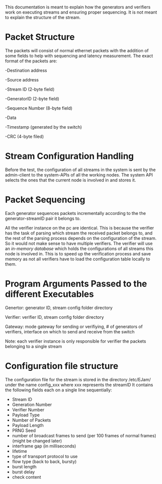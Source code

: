This documentation is meant to explain how the generators and verifiers work on executing streams and ensuring proper sequencing. It is not meant to explain the structure of the stream.

# **Packet Structure**

The packets will consist of normal ethernet packets with the addition of some fields to help with sequencing and latency measurement. The exact format of the packets are:

-Destination address

-Source address

-Stream ID (2-byte field)

-GeneratorID (2-byte field)

-Sequence Number (8-byte field)

-Data

-Timestamp (generated by the switch)

-CRC (4-byte filed)

# **Stream Configuration Handling**

Before the test, the configuration of all streams in the system is sent by the admin-client to the system-APIs of all the working nodes. The system API selects the ones that the current node is involved in and stores it. 

# **Packet Sequencing**
Each generator sequences packets incrementally according to the the generator-streamID pair it belongs to.

All the verifier instance on the pc are identical. This is because the verifier has the task of parsing which stream the received packet belongs to, and the rest of the parsing process depends on the configuration of the stream. 
So it would not make sense to have multiple verifiers.
The verifier will use an *in-memory database* which holds the configurations of all streams this node is involved in. This is to speed up the verification process and save memory as not all verifiers have to load the configuration table locally to them.


# **Program Arguments Passed to the different Executables**

Genertor: generator ID, stream config folder directory

Verifier: verifier ID, stream config folder directory

Gateway: mode gateway for sending or verifiying, # of generators of verifiers, interface on which to send and receive from the switch


Note: each verifier instance is only responsible for verifier the packets belonging to a single stream

# **Configuration file structure**

The configuration file for the stream is stored in the directory /etc/EJam/ under the name config_xxx where xxx represents the streamID
It contains the following fields each on a single line sequentially:

- Stream ID
- Generation Number
- Verifier Number
- Payload Type
- Number of Packets
- Payload Length
- PRNG Seed
- number of broadcast frames to send (per 100 frames of normal frames) (might be changed later)
- interframe gap (in milliseconds)
- lifetime
- type of transport protocol to use
- flow type (back to back, bursty)
- burst length
- burst delay
- check content

